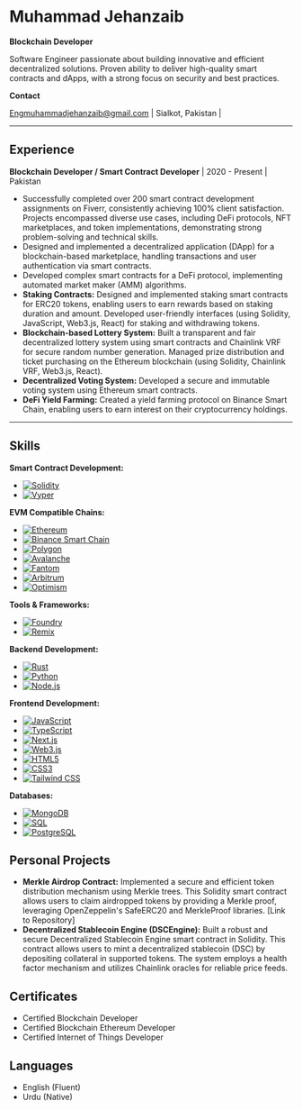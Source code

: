# Muhammad Jehanzaib

**Blockchain Developer**

Software Engineer passionate about building innovative and efficient decentralized solutions. Proven ability to deliver high-quality smart contracts and dApps, with a strong focus on security and best practices.

**Contact**

Engmuhammadjehanzaib@gmail.com | Sialkot, Pakistan | 

---

## Experience

**Blockchain Developer / Smart Contract Developer** | 2020 - Present | Pakistan

*   Successfully completed over 200 smart contract development assignments on Fiverr, consistently achieving 100% client satisfaction. Projects encompassed diverse use cases, including DeFi protocols, NFT marketplaces, and token implementations, demonstrating strong problem-solving and technical skills.
*   Designed and implemented a decentralized application (DApp) for a blockchain-based marketplace, handling transactions and user authentication via smart contracts.
*   Developed complex smart contracts for a DeFi protocol, implementing automated market maker (AMM) algorithms.
*   **Staking Contracts:** Designed and implemented staking smart contracts for ERC20 tokens, enabling users to earn rewards based on staking duration and amount. Developed user-friendly interfaces (using Solidity, JavaScript, Web3.js, React) for staking and withdrawing tokens.
*   **Blockchain-based Lottery System:** Built a transparent and fair decentralized lottery system using smart contracts and Chainlink VRF for secure random number generation. Managed prize distribution and ticket purchasing on the Ethereum blockchain (using Solidity, Chainlink VRF, Web3.js, React).
*   **Decentralized Voting System:** Developed a secure and immutable voting system using Ethereum smart contracts.
*   **DeFi Yield Farming:** Created a yield farming protocol on Binance Smart Chain, enabling users to earn interest on their cryptocurrency holdings.

---

## Skills

**Smart Contract Development:**

*  [![Solidity](https://img.shields.io/badge/Solidity-EEEEEE?style=for-the-badge&logo=solidity&logoColor=black)](https://soliditylang.org/)
*  [![Vyper](https://img.shields.io/badge/Vyper-1A1A1A?style=for-the-badge&logo=vyper&logoColor=white)](https://vyper.readthedocs.io/en/stable/)

**EVM Compatible Chains:**

*  [![Ethereum](https://img.shields.io/badge/Ethereum-3C3C3D?style=for-the-badge&logo=ethereum&logoColor=white)](https://ethereum.org/)
*  [![Binance Smart Chain](https://img.shields.io/badge/Binance_Smart_Chain-F0B90B?style=for-the-badge&logo=bnb&logoColor=black)](https://www.binance.org/en/smartChain)
*  [![Polygon](https://img.shields.io/badge/Polygon-7851A9?style=for-the-badge&logo=matic&logoColor=white)](https://polygon.technology/)
*  [![Avalanche](https://img.shields.io/badge/Avalanche-E84142?style=for-the-badge&logo=avalanche&logoColor=white)](https://www.avax.network/)
*  [![Fantom](https://img.shields.io/badge/Fantom-1969FF?style=for-the-badge&logo=fantom&logoColor=white)](https://fantom.foundation/)
*  [![Arbitrum](https://img.shields.io/badge/Arbitrum-28A0EF?style=for-the-badge&logoColor=white&logoWidth=20&labelColor=333&labelWidth=0&namedSvg=true)](https://arbitrum.io/)
*  [![Optimism](https://img.shields.io/badge/Optimism-E94646?style=for-the-badge&logoColor=white)](https://www.optimism.io/)


**Tools & Frameworks:**

*  [![Foundry](https://img.shields.io/badge/Foundry-1A1A1A?style=for-the-badge&logoColor=white)](https://getfoundry.sh/)
*  [![Remix](https://img.shields.io/badge/Remix-000000?style=for-the-badge&logoColor=white)](https://remix.ethereum.org/)

**Backend Development:**

*  [![Rust](https://img.shields.io/badge/Rust-000000?style=for-the-badge&logo=rust&logoColor=white)](https://www.rust-lang.org)
*  [![Python](https://img.shields.io/badge/Python-14354C?style=for-the-badge&logo=python&logoColor=white)](https://www.python.org)
*  [![Node.js](https://img.shields.io/badge/Node.js-339933?style=for-the-badge&logo=nodedotjs&logoColor=white)](https://nodejs.org/en/)

**Frontend Development:**

*  [![JavaScript](https://img.shields.io/badge/JavaScript-F7DF1E?style=for-the-badge&logo=javascript&logoColor=black)](https://www.javascript.com)
*  [![TypeScript](https://img.shields.io/badge/TypeScript-007ACC?style=for-the-badge&logo=typescript&logoColor=white)](https://www.typescriptlang.org/)
*  [![Next.js](https://img.shields.io/badge/Next.js-000000?style=for-the-badge&logo=nextdotjs&logoColor=white)](https://nextjs.org/)
*  [![Web3.js](https://img.shields.io/badge/Web3.js-F16822?style=for-the-badge&logoColor=white)](https://web3js.readthedocs.io/en/v1.10.0/)
*  [![HTML5](https://img.shields.io/badge/HTML5-E34F26?style=for-the-badge&logo=html5&logoColor=white)](https://www.w3schools.com/html/)
*  [![CSS3](https://img.shields.io/badge/CSS3-1572B6?style=for-the-badge&logo=css3&logoColor=white)](https://www.w3schools.com/css/)
*  [![Tailwind CSS](https://img.shields.io/badge/Tailwind_CSS-38B2AC?style=for-the-badge&logo=tailwind-css&logoColor=white)](https://tailwindcss.com/)

**Databases:**

*   [![MongoDB](https://img.shields.io/badge/MongoDB-47A248?style=for-the-badge&logo=mongodb&logoColor=white)](https://www.mongodb.com/)
*   [![SQL](https://img.shields.io/badge/SQL-025E8C?style=for-the-badge&logo=mysql&logoColor=white)](https://www.mysql.com/)
*   [![PostgreSQL](https://img.shields.io/badge/PostgreSQL-316192?style=for-the-badge&logo=postgresql&logoColor=white)](https://www.postgresql.org/)

## Personal Projects

*   **Merkle Airdrop Contract:** Implemented a secure and efficient token distribution mechanism using Merkle trees. This Solidity smart contract allows users to claim airdropped tokens by providing a Merkle proof, leveraging OpenZeppelin's SafeERC20 and MerkleProof libraries. [Link to Repository]
*   **Decentralized Stablecoin Engine (DSCEngine):** Built a robust and secure Decentralized Stablecoin Engine smart contract in Solidity. This contract allows users to mint a decentralized stablecoin (DSC) by depositing collateral in supported tokens. The system employs a health factor mechanism and utilizes Chainlink oracles for reliable price feeds.

## Certificates

*   Certified Blockchain Developer
*   Certified Blockchain Ethereum Developer
*   Certified Internet of Things Developer

## Languages

*   English (Fluent)
*   Urdu (Native)
